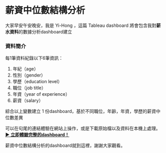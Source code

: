 **薪資中位數結構分析**
===
大家早安午安晚安，我是 Yi-Hong ，這篇 Tableau dashboard 將會包含我對**薪水資料**的數據分析dashboard建立

### 資料簡介

每1筆資料紀錄以下6筆資訊：
1. 年紀（age）
2. 性別（gender）
3. 學歷（education level）
4. 職位（job title）
5. 年資（year of experience）
6. 薪資（salary）

綜合以上變數建立 1 份dashboard，基於不同職位，年齡，年資，學歷的薪資中位數差異

可以在句尾的連結體驗在網站上操作，或是下載原始檔以及資料在本機上處理。
[**▶️ 立即體驗完整的dashboard！**](https://public.tableau.com/views/_17583848702770/1?:language=zh-TW&:sid=&:redirect=auth&:display_count=n&:origin=viz_share_link)

薪資中位數結構分析的dashboard就到這裡，謝謝大家觀看。









